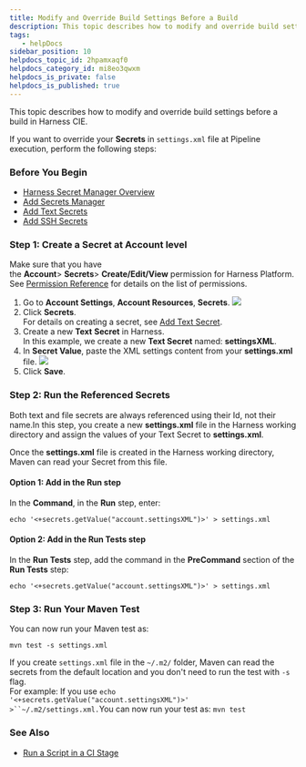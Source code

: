 ```yaml
---
title: Modify and Override Build Settings Before a Build
description: This topic describes how to modify and override build settings before a build in Harness CIE. If you want to override your Secrets in settings.xml file at Pipeline execution, perform the following st…
tags: 
   - helpDocs
sidebar_position: 10
helpdocs_topic_id: 2hpamxaqf0
helpdocs_category_id: mi8eo3qwxm
helpdocs_is_private: false
helpdocs_is_published: true
---
```


This topic describes how to modify and override build settings before a build in Harness CIE.

If you want to override your **Secrets** in `settings.xml` file at Pipeline execution, perform the following steps:

### Before You Begin

* [Harness Secret Manager Overview](https://ngdocs.harness.io/article/hngrlb7rd6-harness-secret-manager-overview)
* [Add Secrets Manager](https://ngdocs.harness.io/article/bo4qbrcggv-add-secrets-manager)
* [Add Text Secrets](https://ngdocs.harness.io/article/osfw70e59c-add-use-text-secrets)
* [Add SSH Secrets](https://ngdocs.harness.io/article/xmp9j0dk8b-add-use-ssh-secrets)

### Step 1: Create a Secret at Account level

Make sure that you have the **Account**> **Secrets**> **Create/Edit/View** permission for Harness Platform. See [Permission Reference](https://ngdocs.harness.io/article/yaornnqh0z-permissions-reference#platform) for details on the list of permissions.

1. Go to **Account Settings**, **Account Resources**, **Secrets**.
![](./static/modify-and-override-build-settings-before-a-build-08.png)
2. Click **Secrets**.  
For details on creating a secret, see [Add Text Secret](https://docs.harness.io/article/osfw70e59c-add-use-text-secrets).
3. Create a new **Text** **Secret** in Harness.  
In this example, we create a new **Text Secret** named: **settingsXML**.
4. In **Secret Value**, paste the XML settings content from your **settings.xml** file.
![](./static/modify-and-override-build-settings-before-a-build-09.png)
5. Click **Save**.

### Step 2: Run the Referenced Secrets

Both text and file secrets are always referenced using their Id, not their name.In this step, you create a new **settings.xml** file in the Harness working directory and assign the values of your Text Secret to **settings.xml**.

Once the **settings.xml** file is created in the Harness working directory, Maven can read your Secret from this file.

#### Option 1: Add in the Run step

In the **Command**, in the **Run** step, enter:

`echo '<+secrets.getValue("account.settingsXML")>' > settings.xml`

#### Option 2: Add in the Run Tests step

In the **Run Tests** step, add the command in the **PreCommand** section of the **Run Tests** step:

 `echo '<+secrets.getValue("account.settingsXML")>' > settings.xml`

### Step 3: Run Your Maven Test

You can now run your Maven test as:

`mvn test -s settings.xml`

If you create `settings.xml` file in the `~/.m2/` folder, Maven can read the secrets from the default location and you don't need to run the test with `-s` flag.  
For example: If you use `echo '<+secrets.getValue("account.settingsXML")>' >``~/.m2/settings.xml.`You can now run your test as: `mvn test`

### See Also

* [Run a Script in a CI Stage](../run-ci-scripts/run-a-script-in-a-ci-stage.md)

